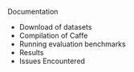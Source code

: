 Documentation

- Download of datasets
- Compilation of Caffe
- Running evaluation benchmarks
- Results
- Issues Encountered


